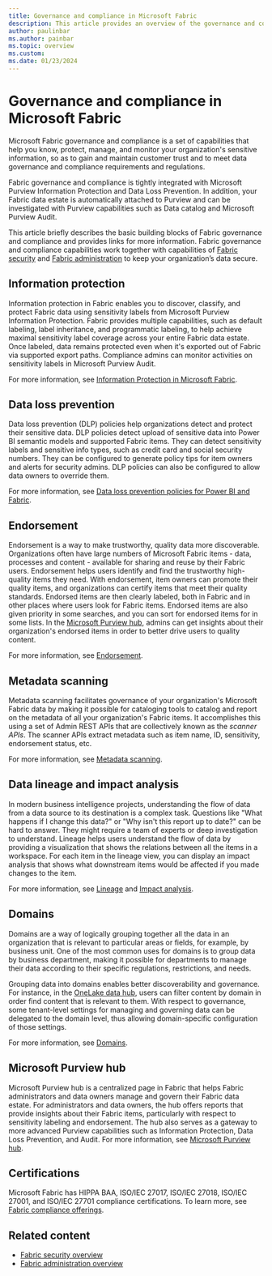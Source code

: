 ```yaml
---
title: Governance and compliance in Microsoft Fabric
description: This article provides an overview of the governance and compliance in Microsoft Fabric.
author: paulinbar
ms.author: painbar
ms.topic: overview
ms.custom:
ms.date: 01/23/2024
---
```


# Governance and compliance in Microsoft Fabric

Microsoft Fabric governance and compliance is a set of capabilities that help you know, protect, manage, and monitor your organization's sensitive information, so as to gain and maintain customer trust and to meet data governance and compliance requirements and regulations.

Fabric governance and compliance is tightly integrated with Microsoft Purview Information Protection and Data Loss Prevention. In addition, your Fabric data estate is automatically attached to Purview and can be investigated with Purview capabilities such as Data catalog and Microsoft Purview Audit.  

This article briefly describes the basic building blocks of Fabric governance and compliance and provides links for more information. Fabric governance and compliance capabilities work together with capabilities of [Fabric security](../security/security-overview.md) and [Fabric administration](../admin/admin-overview.md) to keep your organization’s data secure.

## Information protection

Information protection in Fabric enables you to discover, classify, and protect Fabric data using sensitivity labels from Microsoft Purview Information Protection. Fabric provides multiple capabilities, such as default labeling, label inheritance, and programmatic labeling, to help achieve maximal sensitivity label coverage across your entire Fabric data estate. Once labeled, data remains protected even when it's exported out of Fabric via supported export paths. Compliance admins can monitor activities on sensitivity labels in Microsoft Purview Audit.

For more information, see [Information Protection in Microsoft Fabric](./information-protection.md).

## Data loss prevention

Data loss prevention (DLP) policies help organizations detect and protect their sensitive data. DLP policies detect upload of sensitive data into Power BI semantic models and supported Fabric items. They can detect sensitivity labels and sensitive info types, such as credit card and social security numbers. They can be configured to generate policy tips for item owners and alerts for security admins. DLP policies can also be configured to allow data owners to override them.

For more information, see [Data loss prevention policies for Power BI and Fabric](/power-bi/enterprise/service-security-dlp-policies-for-power-bi-overview).

## Endorsement

Endorsement is a way to make trustworthy, quality data more discoverable. Organizations often have large numbers of Microsoft Fabric items - data, processes and content -  available for sharing and reuse by their Fabric users. Endorsement helps users identify and find the trustworthy high-quality items they need. With endorsement, item owners can promote their quality items, and organizations can certify items that meet their quality standards. Endorsed items are then clearly labeled, both in Fabric and in other places where users look for Fabric items. Endorsed items are also given priority in some searches, and you can sort for endorsed items for in some lists. In the [Microsoft Purview hub](./use-microsoft-purview-hub.md), admins can get insights about their organization's endorsed items in order to better drive users to quality content. 

For more information, see [Endorsement](./endorsement-overview.md).

## Metadata scanning

Metadata scanning facilitates governance of your organization's Microsoft Fabric data by making it possible for cataloging tools to catalog and report on the metadata of all your organization's Fabric items. It accomplishes this using a set of Admin REST APIs that are collectively known as the *scanner APIs*. The scanner APIs extract metadata such as item name, ID, sensitivity, endorsement status, etc.

For more information, see [Metadata scanning](./metadata-scanning-overview.md).

## Data lineage and impact analysis

In modern business intelligence projects, understanding the flow of data from a data source to its destination is a complex task. Questions like "What happens if I change this data?" or "Why isn't this report up to date?" can be hard to answer. They might require a team of experts or deep investigation to understand. Lineage helps users understand the flow of data by providing a visualization that shows the relations between all the items in a workspace. For each item in the lineage view, you can display an impact analysis that shows what downstream items would be affected if you made changes to the item.

For more information, see [Lineage](./lineage.md) and [Impact analysis](./impact-analysis.md).

## Domains

Domains are a way of logically grouping together all the data in an organization that is relevant to particular areas or fields, for example, by business unit. One of the most common uses for domains is to group data by business department, making it possible for departments to manage their data according to their specific regulations, restrictions, and needs.

Grouping data into domains enables better discoverability and governance. For instance, in the [OneLake data hub](../get-started/onelake-data-hub.md), users can filter content by domain in order find content that is relevant to them. With respect to governance, some tenant-level settings for managing and governing data can be delegated to the domain level, thus allowing domain-specific configuration of those settings.

For more information, see [Domains](./domains.md).

## Microsoft Purview hub

Microsoft Purview hub is a centralized page in Fabric that helps Fabric administrators and data owners manage and govern their Fabric data estate. For administrators and data owners, the hub offers reports that provide insights about their Fabric items, particularly with respect to sensitivity labeling and endorsement. The hub also serves as a gateway to more advanced Purview capabilities such as Information Protection, Data Loss Prevention, and Audit. For more information, see [Microsoft Purview hub](./use-microsoft-purview-hub.md).

## Certifications

Microsoft Fabric has HIPPA BAA, ISO/IEC 27017, ISO/IEC 27018, ISO/IEC 27001, and ISO/IEC 27701 compliance certifications. To learn more, see [Fabric compliance offerings](https://powerbi.microsoft.com/blog/microsoft-fabric-is-now-hipaa-compliant/).

## Related content

* [Fabric security overview](../security/security-overview.md)
* [Fabric administration overview](../admin/admin-overview.md)